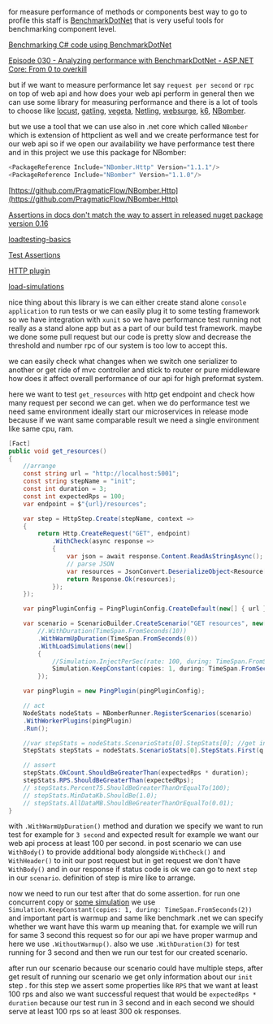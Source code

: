 for measure performance of methods or components best way to go to profile this staff is [BenchmarkDotNet](https://github.com/dotnet/BenchmarkDotNet) that is very useful tools for benchmarking component level. 

[Benchmarking C# code using BenchmarkDotNet](https://www.youtube.com/watch?v=EWmufbVF2A4)

[Episode 030 - Analyzing performance with BenchmarkDotNet - ASP.NET Core: From 0 to overkill](https://www.youtube.com/watch?v=8JOC8kN_WbU)

but if we want to measure performance let say `request per second` or `rpc` on top of web api and how does your web api perform in general then we can use some library for measuring performance and there is a lot of tools to choose like [locust](https://github.com/locustio/locust), [gatling](https://gatling.io), [vegeta](https://github.com/tsenart/vegeta), [Netling](https://github.com/hallatore/Netling), [websurge](https://websurge.west-wind.com), [k6](https://k6.io), [NBomber](https://github.com/PragmaticFlow/NBomber). 

but we use a tool that we can use also in .net core which called `NBomber` which is extension of httpclient as well and we create performance test for our web api so if we open our availability we have performance test there and in this project we use this package for NBomber:

``` csharp
<PackageReference Include="NBomber.Http" Version="1.1.1"/>
<PackageReference Include="NBomber" Version="1.1.0"/>
```
[https://github.com/PragmaticFlow/NBomber.Http](https://github.com/PragmaticFlow/NBomber.Http)

[Assertions in docs don't match the way to assert in released nuget package version 0.16](https://github.com/PragmaticFlow/NBomber/issues/190)

[loadtesting-basics](https://nbomber.com/docs/loadtesting-basics)

[Test Assertions](https://nbomber.com/docs/test-automation/#test-assertions)

[HTTP plugin](https://github.com/PragmaticFlow/NBomber/blob/dev/examples/CSharpProd/HttpTests/AdvancedHttpTest.cs)

[load-simulations](https://nbomber.com/docs/core-abstractions#load-simulations)

nice thing about this library is we can either create stand alone `console application` to run tests or we can easily plug it to some testing framework so we have integration with `xunit` so we have performance test running not really as a stand alone app but as a part of our build test framework. maybe we done some pull request but our code is pretty slow and decrease the threshold and number rpc of our system is too low to accept this.

we can easily check what changes when we switch one serializer to another or get ride of mvc controller and stick to router or pure middleware how does it affect overall performance of our api for high preformat system.

here we want to test `get_resources` with http get endpoint and check how many request per second we can get. when we do performance test we need same environment ideally start our microservices in release mode because if we want same comparable result we need a single environment like same cpu, ram.

``` csharp
[Fact]
public void get_resources()
{
    //arrange
    const string url = "http://localhost:5001";
    const string stepName = "init";
    const int duration = 3;
    const int expectedRps = 100;
    var endpoint = $"{url}/resources";

    var step = HttpStep.Create(stepName, context =>
    {
        return Http.CreateRequest("GET", endpoint)
            .WithCheck(async response =>
            {
                var json = await response.Content.ReadAsStringAsync();
                // parse JSON
                var resources = JsonConvert.DeserializeObject<Resource[]>(json);
                return Response.Ok(resources);
            });
    });

    var pingPluginConfig = PingPluginConfig.CreateDefault(new[] { url });

    var scenario = ScenarioBuilder.CreateScenario("GET resources", new[] { step })
        //.WithDuration(TimeSpan.FromSeconds(10))
        .WithWarmUpDuration(TimeSpan.FromSeconds(0))
        .WithLoadSimulations(new[]
        {
            //Simulation.InjectPerSec(rate: 100, during: TimeSpan.FromSeconds(30)),
            Simulation.KeepConstant(copies: 1, during: TimeSpan.FromSeconds(duration))
        });

    var pingPlugin = new PingPlugin(pingPluginConfig);

    // act
    NodeStats nodeStats = NBomberRunner.RegisterScenarios(scenario)
    .WithWorkerPlugins(pingPlugin)
    .Run();

    //var stepStats = nodeStats.ScenarioStats[0].StepStats[0]; //get info about our first step
    StepStats stepStats = nodeStats.ScenarioStats[0].StepStats.First(q => q.StepName == stepName); // get info about our int step

    // assert
    stepStats.OkCount.ShouldBeGreaterThan(expectedRps * duration);
    stepStats.RPS.ShouldBeGreaterThan(expectedRps);
    // stepStats.Percent75.ShouldBeGreaterThanOrEqualTo(100);
    // stepStats.MinDataKb.ShouldBe(1.0);
    // stepStats.AllDataMB.ShouldBeGreaterThanOrEqualTo(0.01);
}
```

with `.WithWarmUpDuration()` method and duration we specify we want to run test for example for `3 second` and expected result for example we want our web api process at least 100 per second. in post scenario we can use `WithBody()` to provide additional body alongside `WithCheck()` and `WithHeader()` to init our post request but in get request we don't have `WithBody()` and in our response if status code is ok we can go to next `step` in our `scenario`. definition of step is mire like to arrange.

now we need to run our test after that do some assertion. for run one concurrent copy or [some simulation](https://nbomber.com/docs/core-abstractions#load-simulations) we use `Simulation.KeepConstant(copies: 1, during: TimeSpan.FromSeconds(2))` and important part is warmup and same like benchmark .net we can specify whether we want have this warm up meaning that. for example we will run for same 3 second this request so for our api we have proper warmup and here we use `.WithoutWarmup()`. also we use `.WithDuration(3)` for test running for 3 second and then we run our test for our created scenario.

after run our scenario because our scenario could have multiple steps, after get result of running our scenario we get only information about our `init` step . for this step we assert some properties like `RPS` that we want at least 100 rps and also we want successful request that would be `expectedRps * duration` because our test run in 3 second and in each second we should serve at least 100 rps so at least 300 ok responses.  


